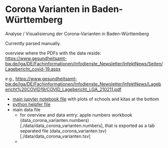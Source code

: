 # Corona Varianten in Baden-Württemberg
Analyse / Visualisierung der Corona-Varianten in Baden-Württemberg

Currently parsed manually.

overview where the PDFs with the data reside: https://www.gesundheitsamt-bw.de/lga/DE/Fachinformationen/Infodienste_Newsletter/InfektNews/Seiten/Lagebericht_covid-19.aspx

e.g.,
https://www.gesundheitsamt-bw.de/lga/DE/Fachinformationen/Infodienste_Newsletter/InfektNews/Lagebericht%20COVID19/COVID_Lagebericht_LGA_210211.pdf


- [main jupyter notebook file](./new_variants_bw.ipynb) with plots of schools and kitas at the bottom
- [python helpfer file](./corona_variants_bw_helper.py)
- main data file
    - for overview and data entry: apple numbers workbook (data_corona_varianten.numbers)[./data/data_corona_varianten.numbers], that is exported as a tab separated file (data_corona_varianten.tsv)[./data/data_corona_varianten.tsv]
    - 